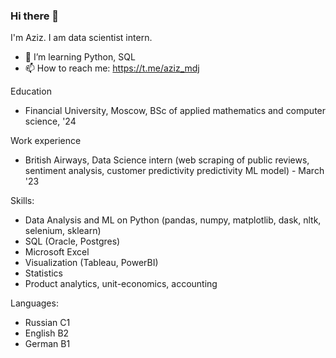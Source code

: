 ### Hi there 👋

I'm Aziz. I am data scientist intern. 
- 🌱 I’m learning Python, SQL
- 📫 How to reach me: https://t.me/aziz_mdj

Education
- Financial University, Moscow, BSc of applied mathematics and computer science, '24 

Work experience
- British Airways, Data Science intern (web scraping of public reviews, sentiment analysis, customer predictivity predictivity ML model) - March '23

Skills:
- Data Analysis and ML on Python (pandas, numpy, matplotlib, dask, nltk, selenium, sklearn)
- SQL (Oracle, Postgres)
- Microsoft Excel
- Visualization (Tableau, PowerBI)
- Statistics
- Product analytics, unit-economics, accounting

Languages:
- Russian C1
- English B2
- German B1

<!--
**azizMamadjon0v/azizMamadjon0v** is a ✨ _special_ ✨ repository because its `README.md` (this file) appears on your GitHub profile.

Here are some ideas to get you started:

-->
